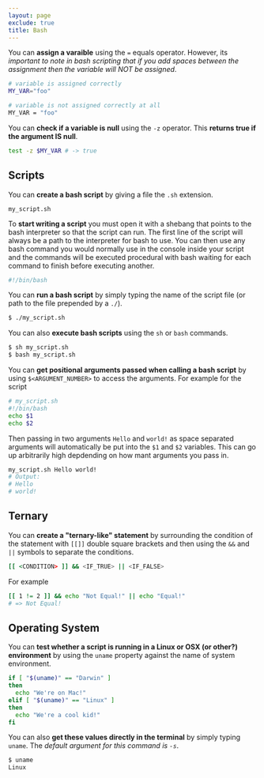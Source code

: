 ```yaml
---
layout: page
exclude: true
title: Bash
---
```


You can **assign a varaible** using the `=` equals operator. However, its *important to note in bash scripting that if you add spaces between the assignment then the variable will NOT be assigned*.
```bash
# variable is assigned correctly
MY_VAR="foo"

# variable is not assigned correctly at all
MY_VAR = "foo"
```

You can **check if a variable is null** using the `-z` operator. This **returns true if the argument IS null**.
```bash
test -z $MY_VAR # -> true
```


## Scripts

You can **create a bash script** by giving a file the `.sh` extension.
```
my_script.sh
```

To **start writing a script** you must open it with a shebang that points to the bash interpreter so that the script can run. The first line of the script will always be a path to the interpreter for bash to use. You can then use any bash command you would normally use in the console inside your script and the commands will be executed procedural with bash waiting for each command to finish before executing another.
```bash
#!/bin/bash
```

You can **run a bash script** by simply typing the name of the script file (or path to the file prepended by a `./`).
```bash
$ ./my_script.sh
```

You can also **execute bash scripts** using the `sh` or `bash` commands.
```bash
$ sh my_script.sh
$ bash my_script.sh
```

You can **get positional arguments passed when calling a bash script** by using `$<ARGUMENT_NUMBER>` to access the arguments. For example for the script
```bash
# my_script.sh
#!/bin/bash
echo $1
echo $2
```

Then passing in two arguments `Hello` and `world!` as space separated arguments will automatically be put into the `$1` and `$2` variables. This can go up arbitrarily high depdending on how mant arguments you pass in.
```bash
my_script.sh Hello world!
# Output:
# Hello
# world!
```

## Ternary

You can **create a "ternary-like" statement** by surrounding the condition of the statement with `[[]]` double square brackets and then using the `&&` and `||` symbols to separate the conditions.
```bash
[[ <CONDITION> ]] && <IF_TRUE> || <IF_FALSE>
```

For example
```bash
[[ 1 != 2 ]] && echo "Not Equal!" || echo "Equal!"
# => Not Equal!
```

## Operating System

You can **test whether a script is running in a Linux or OSX (or other?) environment** by using the `uname` property against the name of system environment.
```bash
if [ "$(uname)" == "Darwin" ]
then
  echo "We're on Mac!"
elif [ "$(uname)" == "Linux" ]
then
  echo "We're a cool kid!"
fi
```

You can also **get these values directly in the terminal** by simply typing `uname`. The *default argument for this command is `-s`*.
```bash
$ uname
Linux
```